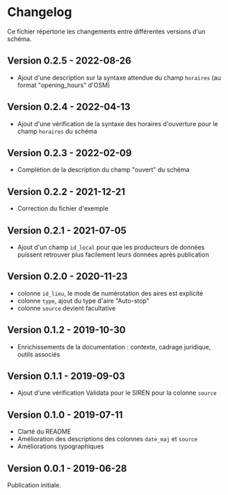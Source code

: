 <MenuSchema />

# Changelog

Ce fichier répertorie les changements entre différentes versions d'un schéma.

## Version 0.2.5 - 2022-08-26
- Ajout d'une description sur la syntaxe attendue du champ `horaires` (au format "opening_hours" d'OSM)

## Version 0.2.4 - 2022-04-13
- Ajout d'une vérification de la syntaxe des horaires d'ouverture pour le champ `horaires` du schéma

## Version 0.2.3 - 2022-02-09
- Complétion de la description du champ "ouvert" du schéma

## Version 0.2.2 - 2021-12-21
- Correction du fichier d'exemple

## Version 0.2.1 - 2021-07-05
- Ajout d'un champ `id_local` pour que les producteurs de données puissent retrouver plus facilement leurs données après publication

## Version 0.2.0 - 2020-11-23
- colonne `id_lieu`, le mode de numérotation des aires est explicité
- colonne `type`, ajout du type d'aire "Auto-stop"
- colonne `source` devient facultative


## Version 0.1.2 - 2019-10-30
- Enrichissements de la documentation : contexte, cadrage juridique, outils associés

## Version 0.1.1 - 2019-09-03
- Ajout d'une vérification Validata pour le SIREN pour la colonne `source`

## Version 0.1.0 - 2019-07-11
- Clarté du README
- Amélioration des descriptions des colonnes `date_maj` et `source`
- Améliorations typographiques

## Version 0.0.1 - 2019-06-28
Publication initiale.
